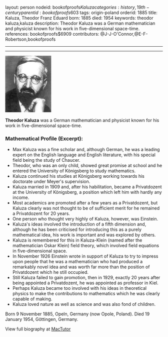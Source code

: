 layout: person
nodeid: bookofproofs$Kaluza
categories: history,19th-century
parentid: bookofproofs$603
tags: origin-poland
orderid: 1885
title: Kaluza, Theodor Franz Eduard
born: 1885
died: 1954
keywords: theodor kaluza,kaluza
description: Theodor Kaluza was a German mathematician and physicist known for his work in five-dimensional space-time.
references: bookofproofs$6909
contributors: @J-J-O'Connor,@E-F-Robertson,bookofproofs

---



---

![Kaluza.jpg](https://github.com/bookofproofs/bookofproofs.github.io/blob/main/_sources/_assets/images/portraits/Kaluza.jpg?raw=true)

**Theodor Kaluza** was a German mathematician and physicist known for his work in five-dimensional space-time.

### Mathematical Profile (Excerpt):
* Max Kaluza was a fine scholar and, although German, he was a leading expert on the English language and English literature, with his special field being the study of Chaucer.
* Theodor, who was an only child, showed great promise at school and he entered the University of Königsberg to study mathematics.
* Kaluza continued his studies at Königsberg working towards his doctorate under Meyer's supervision.
* Kaluza married in 1909 and, after his habilitation, became a Privatdozent at the University of Königsberg, a position which left him with hardly any income.
* Most academics are promoted after a few years as a Privatdozent, but Kaluza clearly was not thought to be of sufficient merit for he remained a Privatdozent for 20 years.
* One person who thought very highly of Kaluza, however, was Einstein.
* Kaluza's ideas involved the introduction of a fifth dimension and, although he has been criticised for introducing this as a purely mathematical idea, his work is important and was explored by others.
* Kaluza is remembered for this in Kaluza-Klein (named after the mathematician Oskar Klein) field theory, which involved field equations in five-dimensional space.
* In November 1926 Einstein wrote in support of Kaluza to try to impress upon people that he was a mathematician who had produced a remarkably novel idea and was worth far more than the position of Privatdozent which he still occupied.
* Still Kaluza failed to gain promotion, then in 1929, exactly 20 years after being appointed a Privatdozent, he was appointed as professor in Kiel.
* Perhaps Kaluza became too involved with his ideas in theoretical physics to make the contributions to mathematics which he was clearly capable of making.
* Kaluza loved nature as well as science and was also fond of children.

Born 9 November 1885, Opeln, Germany (now Opole, Poland). Died 19 January 1954, Göttingen, Germany.

View full biography at [MacTutor](https://mathshistory.st-andrews.ac.uk/Biographies/Kaluza/)
